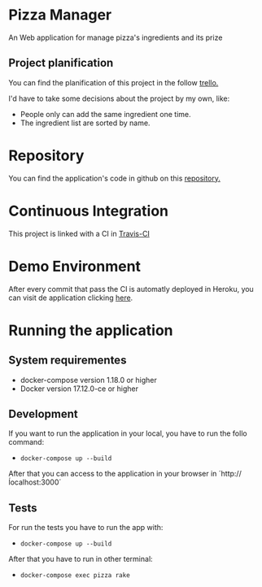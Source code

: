 # Pizza Manager

An Web application for manage pizza's ingredients and its prize

## Project planification

You can find the planification of this project in the follow [trello.](https://trello.com/b/XP0VRpMB/pizza-manager)

I'd have to take some decisions about the project by my own, like:

- People only can add the same ingredient one time.
- The ingredient list are sorted by name.

# Repository

You can find the application's code in github on this [repository.](https://github.com/zerolive/pizza_manager)

# Continuous Integration

This project is linked with a CI in [Travis-CI](https://travis-ci.org/zerolive/pizza_manager)

# Demo Environment

After every commit that pass the CI is automatly deployed in Heroku, you can visit de application clicking [here](https://pizza-manager.herokuapp.com/).

# Running the application

## System requirementes

- docker-compose version 1.18.0 or higher
- Docker version 17.12.0-ce or higher

## Development

If you want to run the application in your local, you have to run the follo command:

- `docker-compose up --build`

After that you can access to the application in your browser in ´http://ĺocalhost:3000´

## Tests

For run the tests you have to run the app with:

- `docker-compose up --build`

After that you have to run in other terminal:

- `docker-compose exec pizza rake`
